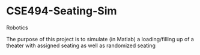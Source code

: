 # CSE494-Seating-Sim
Robotics

The purpose of this project is to simulate (in Matlab) a loading/filling up of a theater with assigned seating as well as randomized seating
